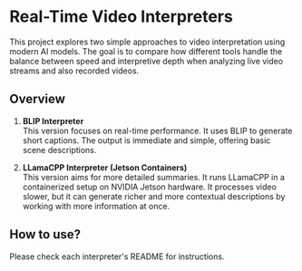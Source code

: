 # Real-Time Video Interpreters
This project explores two simple approaches to video interpretation using modern AI models. The goal is to compare how different tools handle the balance between speed and interpretive depth when analyzing live video streams and also recorded videos.

## Overview
1. **BLIP Interpreter**<br>
This version focuses on real-time performance. It uses BLIP to generate short captions. The output is immediate and simple, offering basic scene descriptions.

2. **LLamaCPP Interpreter (Jetson Containers)**<br>
This version aims for more detailed summaries. It runs LLamaCPP in a containerized setup on NVIDIA Jetson hardware. It processes video slower, but it can generate richer and more contextual descriptions by working with more information at once.

## How to use?
Please check each interpreter's README for instructions.

